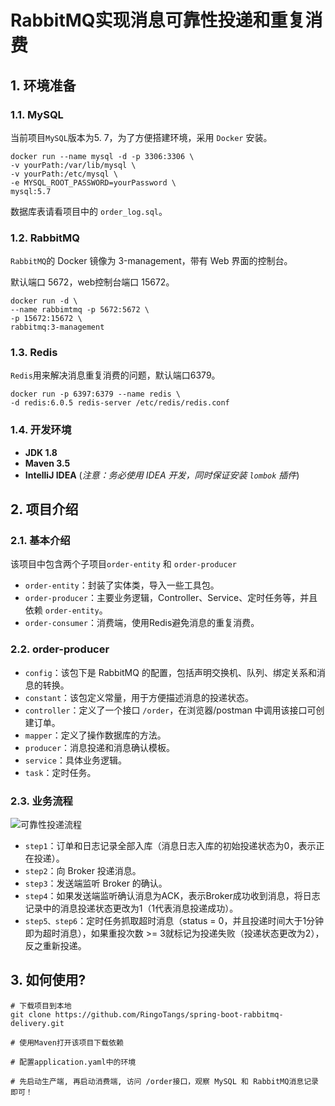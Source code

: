 # RabbitMQ实现消息可靠性投递和重复消费

## 1. 环境准备

### 1.1. MySQL

当前项目`MySQL`版本为5. 7，为了方便搭建环境，采用 `Docker` 安装。

```shell
docker run --name mysql -d -p 3306:3306 \
-v yourPath:/var/lib/mysql \
-v yourPath:/etc/mysql \
-e MYSQL_ROOT_PASSWORD=yourPassword \
mysql:5.7
```

数据库表请看项目中的 `order_log.sql`。



### 1.2. RabbitMQ

`RabbitMQ`的 Docker 镜像为 3-management，带有 Web 界面的控制台。

默认端口 5672，web控制台端口 15672。

```shell
docker run -d \
--name rabbimtmq -p 5672:5672 \
-p 15672:15672 \
rabbitmq:3-management
```



### 1.3. Redis

`Redis`用来解决消息重复消费的问题，默认端口6379。

```shell
docker run -p 6397:6379 --name redis \
-d redis:6.0.5 redis-server /etc/redis/redis.conf
```



### 1.4. 开发环境

- **JDK 1.8**
- **Maven 3.5**
- **IntelliJ IDEA**  (*注意：务必使用 IDEA 开发，同时保证安装 `lombok` 插件*)



## 2. 项目介绍

### 2.1. 基本介绍

该项目中包含两个子项目`order-entity` 和 `order-producer`

- `order-entity`：封装了实体类，导入一些工具包。
- `order-producer`：主要业务逻辑，Controller、Service、定时任务等，并且依赖 `order-entity`。
- `order-consumer`：消费端，使用Redis避免消息的重复消费。

### 2.2. order-producer

- `config`：该包下是 RabbitMQ  的配置，包括声明交换机、队列、绑定关系和消息的转换。
- `constant`：该包定义常量，用于方便描述消息的投递状态。
- `controller`：定义了一个接口 `/order`，在浏览器/postman 中调用该接口可创建订单。
- `mapper`：定义了操作数据库的方法。
- `producer`：消息投递和消息确认模板。
- `service`：具体业务逻辑。
- `task`：定时任务。

### 2.3. 业务流程

![可靠性投递流程](https://img-blog.csdnimg.cn/20210412104515846.png?x-oss-process=image/watermark,type_ZmFuZ3poZW5naGVpdGk,shadow_10,text_aHR0cHM6Ly9ibG9nLmNzZG4ubmV0L1JyaW5nb18=,size_16,color_FFFFFF,t_70)



- `step1`：订单和日志记录全部入库（消息日志入库的初始投递状态为0，表示正在投递）。
- `step2`：向 Broker 投递消息。
- `step3`：发送端监听 Broker 的确认。
- `step4`：如果发送端监听确认消息为ACK，表示Broker成功收到消息，将日志记录中的消息投递状态更改为1（1代表消息投递成功）。
- `step5、step6`：定时任务抓取超时消息（status = 0，并且投递时间大于1分钟即为超时消息），如果重投次数 >= 3就标记为投递失败（投递状态更改为2），反之重新投递。



## 3. 如何使用?

```shell
# 下载项目到本地
git clone https://github.com/RingoTangs/spring-boot-rabbitmq-delivery.git

# 使用Maven打开该项目下载依赖

# 配置application.yaml中的环境

# 先启动生产端, 再启动消费端, 访问 /order接口，观察 MySQL 和 RabbitMQ消息记录即可！
```

